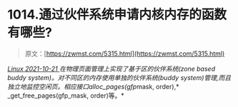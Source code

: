 <!--yml
category: 未分类
date: 0001-01-01 00:00:00
--->

# 1014.通过伙伴系统申请内核内存的函数有哪些?

> 原文：[https://zwmst.com/5315.html](https://zwmst.com/5315.html)

   [ *Linux* ](https://zwmst.com/linux)*[ <time datetime="2021-10-21T23:37:27+08:00"> 2021-10-21 </time> ](https://zwmst.com/5315.html)  在物理页面管理上实现了基于区的伙伴系统(zone based buddy system)。对不同区的内存使用单独的伙伴系统(buddy system)管理,而且独立地监控空闲页。相应接口alloc_pages(gfp*mask, order),* _get_free_pages(gfp_mask, order)等。*